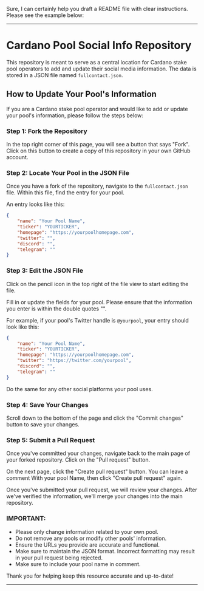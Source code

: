 Sure, I can certainly help you draft a README file with clear instructions. Please see the example below:

---

# Cardano Pool Social Info Repository

This repository is meant to serve as a central location for Cardano stake pool operators to add and update their social media information. The data is stored in a JSON file named `fullcontact.json`.

## How to Update Your Pool's Information

If you are a Cardano stake pool operator and would like to add or update your pool's information, please follow the steps below:

### Step 1: Fork the Repository

In the top right corner of this page, you will see a button that says "Fork". Click on this button to create a copy of this repository in your own GitHub account.

### Step 2: Locate Your Pool in the JSON File

Once you have a fork of the repository, navigate to the `fullcontact.json` file. Within this file, find the entry for your pool. 

An entry looks like this:

```json
{
    "name": "Your Pool Name",
    "ticker": "YOURTICKER",
    "homepage": "https://yourpoolhomepage.com",
    "twitter": "",
    "discord": "",
    "telegram": ""
}
```

### Step 3: Edit the JSON File

Click on the pencil icon in the top right of the file view to start editing the file.

Fill in or update the fields for your pool. Please ensure that the information you enter is within the double quotes "". 

For example, if your pool's Twitter handle is `@yourpool`, your entry should look like this:

```json
{
    "name": "Your Pool Name",
    "ticker": "YOURTICKER",
    "homepage": "https://yourpoolhomepage.com",
    "twitter": "https://twitter.com/yourpool",
    "discord": "",
    "telegram": ""
}
```

Do the same for any other social platforms your pool uses.

### Step 4: Save Your Changes

Scroll down to the bottom of the page and click the "Commit changes" button to save your changes.

### Step 5: Submit a Pull Request

Once you've committed your changes, navigate back to the main page of your forked repository. Click on the "Pull request" button.

On the next page, click the "Create pull request" button. You can leave a comment With your pool Name, then click "Create pull request" again.

Once you've submitted your pull request, we will review your changes. After we've verified the information, we'll merge your changes into the main repository.

### IMPORTANT: 

- Please only change information related to your own pool.
- Do not remove any pools or modify other pools' information.
- Ensure the URLs you provide are accurate and functional.
- Make sure to maintain the JSON format. Incorrect formatting may result in your pull request being rejected.
- Make sure to include your pool name in comment.

Thank you for helping keep this resource accurate and up-to-date!

---
